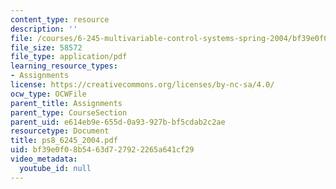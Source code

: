 ```yaml
---
content_type: resource
description: ''
file: /courses/6-245-multivariable-control-systems-spring-2004/bf39e0f08b5463d727922265a641cf29_ps8_6245_2004.pdf
file_size: 58572
file_type: application/pdf
learning_resource_types:
- Assignments
license: https://creativecommons.org/licenses/by-nc-sa/4.0/
ocw_type: OCWFile
parent_title: Assignments
parent_type: CourseSection
parent_uid: e614eb9e-655d-0a93-927b-bf5cdab2c2ae
resourcetype: Document
title: ps8_6245_2004.pdf
uid: bf39e0f0-8b54-63d7-2792-2265a641cf29
video_metadata:
  youtube_id: null
---
```

